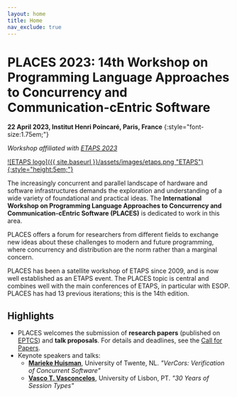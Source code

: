 ```yaml
---
layout: home
title: Home
nav_exclude: true
---
```


# PLACES 2023: 14th Workshop on Programming Language Approaches to Concurrency and Communication-cEntric Software

**22 April 2023, Institut Henri Poincaré, Paris, France**
{:style="font-size:1.75em;"}

_Workshop affiliated with [ETAPS 2023](https://etaps.org/2023)_

[![ETAPS logo]({{ site.baseurl }}/assets/images/etaps.png "ETAPS"){:style="height:5em;"}](https://etaps.org/2023)

The increasingly concurrent and parallel landscape of hardware and software
infrastructures demands the exploration and understanding of a wide variety of
foundational and practical ideas. The **International Workshop on Programming
Language Approaches to Concurrency and Communication-cEntric Software (PLACES)**
is dedicated to work in this area.

PLACES offers a forum for researchers from different fields to exchange new
ideas about these challenges to modern and future programming, where concurrency
and distribution are the norm rather than a marginal concern.

PLACES has been a satellite workshop of ETAPS since 2009, and is now well
established as an ETAPS event.  The PLACES topic is central and combines well
with the main conferences of ETAPS, in particular with ESOP. 
PLACES has had 13 previous iterations; this is the 14th edition.

## Highlights

* PLACES welcomes the submission of **research papers** (published on
  [EPTCS](https://eptcs.org)) and **talk proposals**.  For details and
  deadlines, see the [Call for Papers](cfp).
* Keynote speakers and talks:
  - **[Marieke Huisman](https://wwwhome.ewi.utwente.nl/~marieke)**, University of Twente, NL.
    _"VerCors: Verification of Concurrent Software"_
  - **[Vasco T. Vasconcelos](https://www.di.fc.ul.pt/~vv)**, University of Lisbon, PT.
    _"30 Years of Session Types"_
